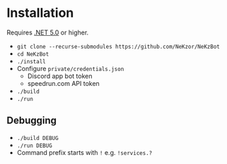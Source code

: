 # Installation

Requires [.NET 5.0](https://dotnet.microsoft.com/download) or higher.

* `git clone --recurse-submodules https://github.com/NeKzor/NeKzBot`
* `cd NeKzBot`
* `./install`
* Configure `private/credentials.json`
  * Discord app bot token
  * speedrun.com API token
* `./build`
* `./run`

## Debugging

* `./build DEBUG`
* `./run DEBUG`
* Command prefix starts with `!` e.g. `!services.?`
